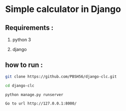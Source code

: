 # Simple calculator in Django

## Requirements :

1. python 3

2. django

## how to run :

```bash
git clone https://github.com/PBSH56/django-clc.git
```

```bash
cd django-clc
```

```bash
python manage.py runserver
```

```bash
Go to url http://127.0.0.1:8000/
```


